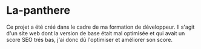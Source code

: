 # La-panthere
Ce projet a été créé dans le cadre de ma formation de développeur. Il s'agit d'un site web dont la version de base était mal optimisée et qui avait un score SEO trés bas, j'ai donc dû l'optimiser et améliorer son score.

